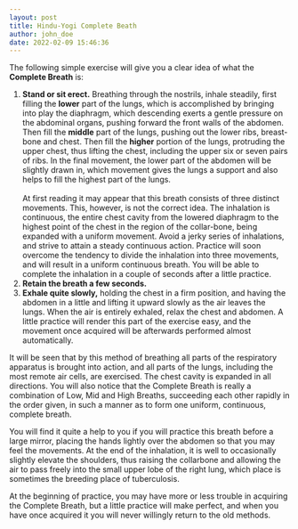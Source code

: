 ```yaml
---
layout: post
title: Hindu-Yogi Complete Beath
author: john_doe
date: 2022-02-09 15:46:36
---
```

The following simple exercise will give you a clear idea of what the **Complete Breath** is:

1. **Stand or sit erect.** Breathing through the nostrils, inhale steadily, first filling the **lower** part of the lungs, which is accomplished by bringing into play the diaphragm, which descending exerts a gentle pressure on the abdominal organs, pushing forward the front walls of the abdomen. Then fill the **middle** part of the lungs, pushing out the lower ribs, breast-bone and chest. Then fill the **higher** portion of the lungs, protruding the upper chest, thus lifting the chest, including the upper six or seven pairs of ribs. In the final movement, the lower part of the abdomen will be slightly drawn in, which movement gives the lungs a support and also helps to fill the highest part of the lungs.\
   \
   At first reading it may appear that this breath consists of three distinct movements. This, however, is not the correct idea. The inhalation is continuous, the entire chest cavity from the lowered diaphragm to the highest point of the chest in the region of the collar-bone, being expanded with a uniform movement. Avoid a jerky series of inhalations, and strive to attain a steady continuous action. Practice will soon overcome the tendency to divide the inhalation into three movements, and will result in a uniform continuous breath. You will be able to complete the inhalation in a couple of seconds after a little practice.
2. **Retain the breath a few seconds.**
3. **Exhale quite slowly,** holding the chest in a firm position, and having the abdomen in a little and lifting it upward slowly as the air leaves the lungs. When the air is entirely exhaled, relax the chest and abdomen. A little practice will render this part of the exercise easy, and the movement once acquired will be afterwards performed almost automatically.

It will be seen that by this method of breathing all parts of the respiratory apparatus is brought into action, and all parts of the lungs, including the most remote air cells, are exercised. The chest cavity is expanded in all directions. You will also notice that the Complete Breath is really a combination of Low, Mid and High Breaths, succeeding each other rapidly in the order given, in such a manner as to form one uniform, continuous, complete breath.

You will find it quite a help to you if you will practice this breath before a large mirror, placing the hands lightly over the abdomen so that you may feel the movements. At the end of the inhalation, it is well to occasionally slightly elevate the shoulders, thus raising the collarbone and allowing the air to pass freely into the small upper lobe of the right lung, which place is sometimes the breeding place of tuberculosis.

At the beginning of practice, you may have more or less trouble in acquiring the Complete Breath, but a little practice will make perfect, and when you have once acquired it you will never willingly return to the old methods.